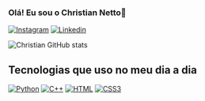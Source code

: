 

### Olá! Eu sou o Christian Netto👋

[![Instagram](https://img.shields.io/badge/Instagram-E4405F?style=for-the-badge&logo=instagram&logoColor=white)](https://www.instagram.com/christian_ntt/)
[![Linkedin](https://img.shields.io/badge/LinkedIn-0077B5?style=for-the-badge&logo=linkedin&logoColor=white)](https://www.linkedin.com/in/christian-netto/)


![Christian GitHub stats](https://github-readme-stats.vercel.app/api?username=ChristianNetto&show_icons=true&theme=dark)

## Tecnologias que uso no meu dia a dia

[![Python](https://img.shields.io/badge/Python-3776AB?style=for-the-badge&logo=python&logoColor=white)]()
[![C++](https://img.shields.io/badge/C%2B%2B-00599C?style=for-the-badge&logo=c%2B%2B&logoColor=white)]()
[![HTML](https://img.shields.io/badge/HTML5-E34F26?style=for-the-badge&logo=html5&logoColor=white)]()
[![CSS3](https://img.shields.io/badge/CSS3-1572B6?style=for-the-badge&logo=css3&logoColor=white)]()
